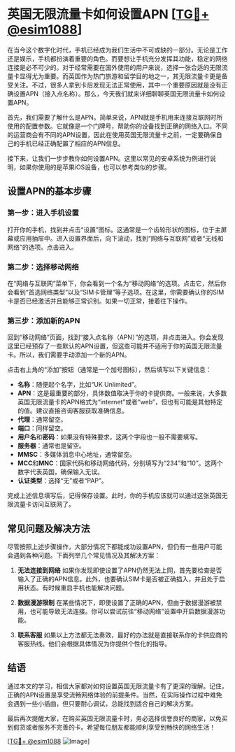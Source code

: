 # 英国无限流量卡如何设置APN [[TG💪+ @esim1088](https://t.me/s/esim1088)]

在当今这个数字化时代，手机已经成为我们生活中不可或缺的一部分。无论是工作还是娱乐，手机都扮演着重要的角色。而要想让手机充分发挥其功能，稳定的网络连接是必不可少的。对于经常需要在国外使用的用户来说，选择一张合适的无限流量卡显得尤为重要。而英国作为热门旅游和留学目的地之一，其无限流量卡更是备受关注。不过，很多人拿到卡后发现无法正常使用，其中一个重要原因就是没有正确设置APN（接入点名称）。那么，今天我们就来详细聊聊英国无限流量卡如何设置APN。

首先，我们需要了解什么是APN。简单来说，APN就是手机用来连接互联网时所使用的配置参数。它就像是一个门牌号，帮助你的设备找到正确的网络入口。不同的运营商会有不同的APN设置，因此在使用英国无限流量卡之前，一定要确保自己的手机已经正确配置了相应的APN信息。

接下来，让我们一步步教你如何设置APN。这里以常见的安卓系统为例进行说明，如果你使用的是苹果iOS设备，也可以参考类似的步骤。

## 设置APN的基本步骤

### 第一步：进入手机设置
打开你的手机，找到并点击“设置”图标。这通常是一个齿轮形状的图标，位于主屏幕或应用抽屉中。进入设置界面后，向下滚动，找到“网络与互联网”或者“无线和网络”的选项。点击进入。

### 第二步：选择移动网络
在“网络与互联网”菜单下，你会看到一个名为“移动网络”的选项。点击它，然后你会看到“首选网络类型”以及“SIM卡管理”等子选项。在这里，你需要确认你的SIM卡是否已经激活并且能够正常识别。如果一切正常，接着往下操作。

### 第三步：添加新的APN
回到“移动网络”页面，找到“接入点名称（APN）”的选项，并点击进入。你会发现这里已经预存了一些默认的APN设置，但这些可能并不适用于你的英国无限流量卡。所以，我们需要手动添加一个新的APN。

点击右上角的“添加”按钮（通常是一个加号图标），然后填写以下关键信息：

- **名称**：随便起个名字，比如“UK Unlimited”。
- **APN**：这是最重要的部分，具体数值取决于你的卡提供商。一般来说，大多数英国无限流量卡的APN格式为“internet”或者“web”，但也有可能是其他特定的值。建议直接咨询客服获取准确信息。
- **代理**：通常留空。
- **端口**：同样留空。
- **用户名**和**密码**：如果没有特殊要求，这两个字段也一般不需要填写。
- **服务器**：通常也是留空。
- **MMSC**：多媒体消息中心地址，通常留空。
- **MCC**和**MNC**：国家代码和移动网络代码，分别填写为“234”和“10”。这两个数字代表英国，确保输入无误。
- **认证类型**：选择“无”或者“PAP”。

完成上述信息填写后，记得保存设置。此时，你的手机应该就可以通过这张英国无限流量卡访问互联网了。

## 常见问题及解决方法

尽管按照上述步骤操作，大部分情况下都能成功设置APN，但仍有一些用户可能会遇到各种问题。下面列举几个常见情况及其解决方案：

1. **无法连接到网络**
   如果你发现即使设置了APN仍然无法上网，首先要检查是否输入了正确的APN信息。此外，也要确认SIM卡是否被正确插入，并且处于启用状态。有时候重启手机也能解决问题。

2. **数据漫游限制**
   在某些情况下，即使设置了正确的APN，但由于数据漫游被禁用，也可能导致无法连接。你可以尝试前往“移动网络”设置中开启数据漫游功能。

3. **联系客服**
   如果以上方法都无法奏效，最好的办法就是直接联系你的卡供应商的客服热线。他们会根据具体情况为你提供个性化的指导。

## 结语

通过本文的学习，相信大家都对如何设置英国无限流量卡有了更深的理解。记住，正确的APN设置是享受流畅网络体验的前提条件。当然，在实际操作过程中难免会遇到一些小插曲，但只要耐心调试，总能找到适合自己的解决方案。

最后再次提醒大家，在购买英国无限流量卡时，务必选择信誉良好的商家，以免买到假货或者服务不完善的卡。希望每位朋友都能顺利享受到畅快的网络生活！

[[TG💪+ @esim1088](https://t.me/s/esim1088) ![Image](https://i.postimg.cc/4NQfJmqS/Snipaste-2025-05-13-00-14-12.png)]